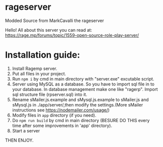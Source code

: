 # rageserver
Modded Source from MarkCavalli the rageserver

Hello!
All about this server you can read at:
https://rage.mp/forums/topic/1559-open-source-role-play-server/


# Installation guide:
1. Install Ragemp server.
2. Put all files in your project.
3. Run `npm i` by cmd in main directory with "server.exe" excutable script.
4. Server using MySQL as a database. So you have to import sql file in to your database. In database management make one like "ragerp".
   Import sql structure file (rpserver.sql) into it.      
5. Rename  sMailer.js.example and sMysql.js.example to sMailer.js and sMysql.js in ./app/server/,then modify the settings.(More sMailer instructions 
   see https://nodemailer.com/usage/)   
6. Modify files in `app` directory (if you need).
7. Do `npm run build` by cmd in main directory (BESURE DO THIS every time after some improvements in 'app' directory).
8. Start a server

THEN ENJOY.
